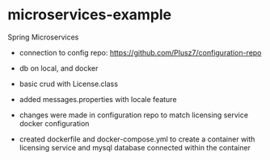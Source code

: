 # microservices-example
Spring Microservices

- connection to config repo: https://github.com/Plusz7/configuration-repo 
- db on local, and docker
- basic crud with License.class
- added messages.properties with locale feature
  
- changes were made in configuration repo to match licensing service docker configuration
- created dockerfile and docker-compose.yml to create a container with licensing service and mysql database connected within the container
